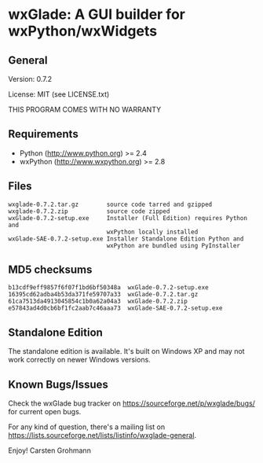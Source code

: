 wxGlade: A GUI builder for wxPython/wxWidgets
=============================================

General
-------
Version: 0.7.2

License: MIT (see LICENSE.txt)

THIS PROGRAM COMES WITH NO WARRANTY

Requirements
------------
- Python (http://www.python.org) >= 2.4
- wxPython (http://www.wxpython.org) >= 2.8

Files
-----
    wxglade-0.7.2.tar.gz        source code tarred and gzipped
    wxglade-0.7.2.zip           source code zipped
    wxGlade-0.7.2-setup.exe     Installer (Full Edition) requires Python and
                                wxPython locally installed
    wxGlade-SAE-0.7.2-setup.exe Installer Standalone Edition Python and
                                wxPython are bundled using PyInstaller

MD5 checksums
-------------
    b13cdf9eff9857f6f07f1bd6bf50348a  wxGlade-0.7.2-setup.exe
    16395cd62adba4b53da371fe59707a33  wxGlade-0.7.2.tar.gz
    61ca7513da4913045854c1b0a62a04a3  wxGlade-0.7.2.zip
    e57843ad4d0cb6bf1fc2aab7c46aaa73  wxGlade-SAE-0.7.2-setup.exe


Standalone Edition
------------------
The standalone edition is available. It's built on Windows XP and may not
work correctly on newer Windows versions.

Known Bugs/Issues
-----------------
Check the wxGlade bug tracker on <https://sourceforge.net/p/wxglade/bugs/> for
current open bugs.

For any kind of question, there's a mailing list on
<https://lists.sourceforge.net/lists/listinfo/wxglade-general>.

Enjoy!
Carsten Grohmann
